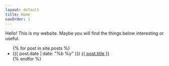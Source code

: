 ```yaml
---
layout: default
title: Home
navOrder: 1
---
```


Hello!
This is my website.
Maybe you will find the things below interesting or useful.

<ul>
{% for post in site.posts %}
<li>({{ post.date | date: "%b %y" }}) <a href="{{ post.url }}">{{ post.title }}</a></li>
{% endfor %}
</ul>
